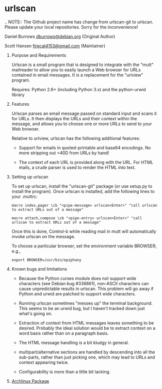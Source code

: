 urlscan
=======

.. NOTE::
	The Github project name has change from urlscan-git to urlscan. Please update your local repositories. Sorry for the inconvenience!

Daniel Burrows <dburrows@debian.org> (Original Author)

Scott Hansen <firecat4153@gmail.com> (Maintainer)

1. Purpose and Requirements

    Urlscan is  a small program that  is designed to  integrate with the
"mutt" mailreader to allow you to easily launch a Web browser for URLs
contained in  email messages.  It  is a replacement for  the "urlview"
program.

	Requires: Python 2.6+ (including Python 3.x) and the python-urwid  library

2. Features

    Urlscan parses an  email message passed on standard  input and scans
it for URLs.   It then displays the URLs and  their context within the
message, and allows you to choose one or more URLs to send to your Web
browser.

    Relative to urlview, urlscan has the following additional features:

    - Support for emails in quoted-printable and base64 encodings.  No
      more stripping out =40D from URLs by hand!

    - The context  of each  URL is provided  along with the  URL.  For
      HTML mails, a crude parser is used to render the HTML into text.

3. Setting up urlscan

    To  set up  urlscan, install  the "urlscan-git" package  (or use setup.py
to install the program).   Once urlscan is installed, add the following lines
to your .muttrc:

    `macro index,pager \cb "<pipe-message> urlscan<Enter>" "call urlscan to extract URLs out of a message"`

    `macro attach,compose \cb "<pipe-entry> urlscan<Enter>" "call urlscan to extract URLs out of a message"`

    Once  this  is done,  Control-b  while  reading  mail in  mutt  will
automatically invoke urlscan on the message.

    To choose  a particular  browser,  set the environment variable BROWSER; e.g.,

    `export BROWSER=/usr/bin/epiphany`

4. Known bugs and limitations

    - Because  the   Python  curses  module  does   not  support  wide
      characters  (see Debian bug  #336861), non-ASCII  characters can
      cause unpredictable  results in  urlscan.  This problem  will go
      away if Python and urwid are patched to support wide characters.

    - Running urlscan  sometimes "messes up"  the terminal background.
      This seems to  be an urwid bug, but I  haven't tracked down just
      what's going on.

    - Extraction of context from  HTML messages leaves something to be
      desired.   Probably  the  ideal  solution would  be  to  extract
      context on a word basis rather than on a paragraph basis.

    - The HTML message handling is a bit kludgy in general.

    - multipart/alternative  sections are  handled by  descending into
      all the sub-parts, rather than  just picking one, which may lead
      to URLs and context appearing twice.

    - Configurability is more than a little bit lacking.

5. [Archlinux Package](https://aur.archlinux.org/packages.php?ID=44853)
